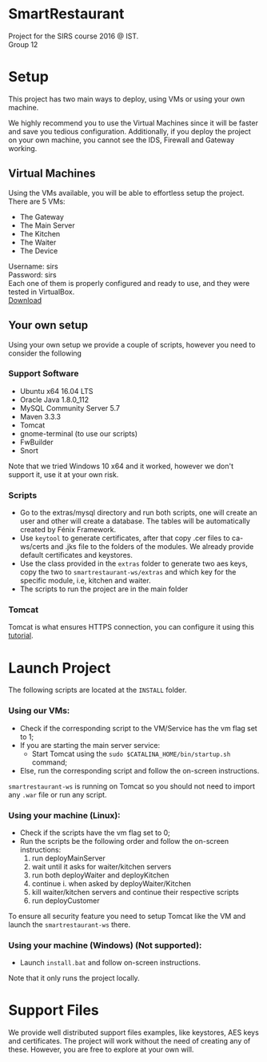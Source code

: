 # SmartRestaurant
Project for the SIRS course 2016 @ IST.
</br>Group 12
# Setup
This project has two main ways to deploy, using VMs or using your own machine.

We highly recommend you to use the Virtual Machines since it will be faster and save you tedious configuration. Additionally, if you deploy the project on your own machine, you cannot see the IDS, Firewall and Gateway working.
## Virtual Machines
Using the VMs available, you will be able to effortless setup the project. There are 5 VMs:
* The Gateway
* The Main Server
* The Kitchen
* The Waiter
* The Device

Username: sirs</br>
Password: sirs</br>
Each one of them is properly configured and ready to use, and they were tested in VirtualBox.</br>
[Download](https://www.dropbox.com/s/69962uwdw2xb8sw/sirs.ova?dl=0)
## Your own setup
Using your own setup we provide a couple of scripts, however you need to consider the following
### Support Software
* Ubuntu x64 16.04 LTS
* Oracle Java 1.8.0_112
* MySQL Community Server 5.7
* Maven 3.3.3
* Tomcat 
* gnome-terminal (to use our scripts)
* FwBuilder
* Snort

Note that we tried Windows 10 x64 and it worked, however we don't support it, use it at your own risk.

### Scripts
* Go to the extras/mysql directory and run both scripts, one will create an user and other will create a database. The tables will be automatically created by Fénix Framework.
* Use ```keytool``` to generate certificates, after that copy .cer files to ca-ws/certs and .jks file to the folders of the modules. We already provide default certificates and keystores.
* Use the class provided in the ```extras``` folder to generate two aes keys, copy the two to ```smartrestaurant-ws/extras``` and which key for the specific module, i.e, kitchen and waiter.
* The scripts to run the project are in the main folder

### Tomcat
Tomcat is what ensures HTTPS connection, you can configure it using this [tutorial](https://www.mkyong.com/tomcat/how-to-configure-tomcat-to-support-ssl-or-https/).

# Launch Project
The following scripts are located at the ```INSTALL``` folder.
### Using our VMs:
* Check if the corresponding script to the VM/Service has the vm flag set to 1;
* If you are starting the main server service:
    * Start Tomcat using the ```sudo $CATALINA_HOME/bin/startup.sh``` command;
* Else, run the corresponding script and follow the on-screen instructions.

```smartrestaurant-ws``` is running on Tomcat so you should not need to import any `````.war````` file or run any script.
### Using your machine (Linux):
* Check if the scripts have the vm flag set to 0;
* Run the scripts be the following order and follow the on-screen instructions:
    1. run deployMainServer
    2. wait until it asks for waiter/kitchen servers
    3. run both deployWaiter and deployKitchen
    4. continue i. when asked by deployWaiter/Kitchen
    5. kill waiter/kitchen servers and continue their respective scripts
    6. run deployCustomer
    
To ensure all security feature you need to setup Tomcat like the VM and launch the ```smartrestaurant-ws``` there.
    
### Using your machine (Windows) (Not supported):
* Launch ```install.bat``` and follow on-screen instructions.

Note that it only runs the project locally.

# Support Files
We provide well distributed support files examples, like keystores, AES keys and certificates. The project will work without the need of creating any of these. However, you are free to explore at your own will.
